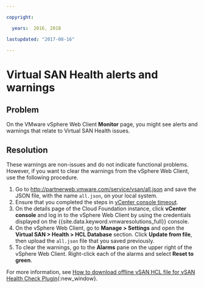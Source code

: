 ```yaml
---

copyright:

  years:  2016, 2018

lastupdated: "2017-08-16"

---
```


# Virtual SAN Health alerts and warnings

## Problem
On the VMware vSphere Web Client **Monitor** page, you might see alerts and warnings that relate to Virtual SAN Health issues.

## Resolution
These warnings are non-issues and do not indicate functional problems. However, if you want to clear the warnings from the vSphere Web Client,
use the following procedure.

1. Go to http://partnerweb.vmware.com/service/vsan/all.json and save the JSON file, with the name `all.json`, on your local system.
2. Ensure that you completed the steps in [vCenter console timeout](trbl_timeout_vc_console.html).
3. On the details page of the Cloud Foundation instance, click **vCenter console** and log in to the vSphere Web Client by using the credentials displayed on the {{site.data.keyword.vmwaresolutions_full}} console.
4. On the vSphere Web Client, go to **Manage > Settings** and open the **Virtual SAN > Health > HCL Database** section. Click **Update from file**, then upload the `all.json` file that you saved previously.
5. To clear the warnings, go to the **Alarms** pane on the upper right of the vSphere Web Client. Right-click each of the alarms and select **Reset to green**.

For more information, see [How to download offline vSAN HCL file for vSAN Health Check Plugin](http://www.virtuallyghetto.com/2015/05/how-to-download-offline-vsan-hcl-file-for-vsan-health-check-plugin.html){:new_window}.

